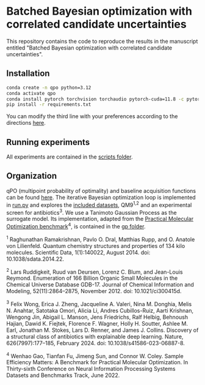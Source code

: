 # Batched Bayesian optimization with correlated candidate uncertainties

This repository contains the code to reproduce the results in the manuscript entitled "Batched Bayesian optimization with correlated candidate uncertainties". 

## Installation 

```bash
conda create -n qpo python=3.12
conda activate qpo
conda install pytorch torchvision torchaudio pytorch-cuda=11.8 -c pytorch -c nvidia
pip install -r requirements.txt 
```

You can modify the third line with your preferences according to the directions [here](https://pytorch.org/get-started/locally/). 

## Running experiments 

All experiments are contained in the [scripts folder](scripts/). 

## Organization 

qPO (multipoint probability of optimality) and baseline acquisition functions can be found [here](acquisition_functions.py). The iterative Bayesian optimization loop is implemented in [run.py](run.py) and explores the [included datasets](data/), QM9<sup>1,2</sup> and an experimental screen for antibiotics<sup>3</sup>. We use a Tanimoto Gaussian Process as the surrogate model. Its implementation, adapted from the [Practical Molecular Optimization benchmark](https://github.com/wenhao-gao/mol_opt)<sup>4</sup>, is contained in the [gp folder](gp/). 

<sup>1</sup> Raghunathan Ramakrishnan, Pavlo O. Dral, Matthias Rupp, and O. Anatole von Lilienfeld. Quantum chemistry structures and properties of 134 kilo molecules. Scientific Data, 1(1):140022, August 2014. doi: 10.1038/sdata.2014.22.

<sup>2</sup> Lars Ruddigkeit, Ruud van Deursen, Lorenz C. Blum, and Jean-Louis Reymond. Enumeration of 166 Billion Organic Small Molecules in the Chemical Universe Database GDB-17. Journal of Chemical Information and Modeling, 52(11):2864–2875, November 2012. doi: 10.1021/ci300415d.

<sup>3</sup> Felix Wong, Erica J. Zheng, Jacqueline A. Valeri, Nina M. Donghia, Melis N. Anahtar, Satotaka Omori, Alicia Li, Andres Cubillos-Ruiz, Aarti Krishnan, Wengong Jin, Abigail L. Manson, Jens Friedrichs, Ralf Helbig, Behnoush Hajian, Dawid K. Fiejtek, Florence F. Wagner, Holly H. Soutter, Ashlee M. Earl, Jonathan M. Stokes, Lars D. Renner, and James J. Collins. Discovery of a structural class of antibiotics with explainable deep learning. Nature, 626(7997):177–185, February 2024. doi: 10.1038/s41586-023-06887-8.

<sup>4</sup> Wenhao Gao, Tianfan Fu, Jimeng Sun, and Connor W. Coley. Sample Efficiency Matters: A Benchmark for Practical Molecular Optimization. In Thirty-sixth Conference on Neural Information Processing Systems Datasets and Benchmarks Track, June 2022.
